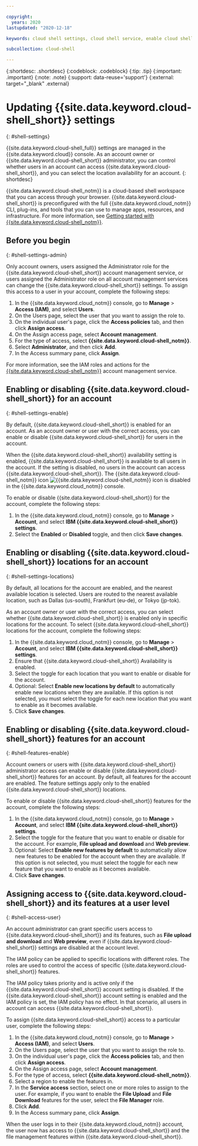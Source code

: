```yaml
---

copyright:
  years: 2020
lastupdated: "2020-12-18"

keywords: cloud shell settings, cloud shell service, enable cloud shell, disable cloud shell, cloud shell locations, cloud shell access, cloud shell iam, cloud shell role, cloud shell administrator, cloud shell service

subcollection: cloud-shell

---
```


{:shortdesc: .shortdesc}
{:codeblock: .codeblock}
{:tip: .tip}
{:important: .important}
{:note: .note}
{:support: data-reuse='support'}
{:external: target="_blank" .external}

# Updating {{site.data.keyword.cloud-shell_short}} settings
{: #shell-settings}

{{site.data.keyword.cloud-shell_full}} settings are managed in the {{site.data.keyword.cloud}} console. As an account owner or {{site.data.keyword.cloud-shell_short}} administrator, you can control whether users in an account can access {{site.data.keyword.cloud-shell_short}}, and you can select the location availability for an account.
{: shortdesc}

{{site.data.keyword.cloud-shell_notm}} is a cloud-based shell workspace that you can access through your browser. {{site.data.keyword.cloud-shell_short}} is preconfigured with the full {{site.data.keyword.cloud_notm}} CLI, plug-ins, and tools that you can use to manage apps, resources, and infrastructure. For more information, see [Getting started with {{site.data.keyword.cloud-shell_notm}}](/docs/cloud-shell?topic=cloud-shell-getting-started).

## Before you begin
{: #shell-settings-admin}

Only account owners, users assigned the Administrator role for the {{site.data.keyword.cloud-shell_short}} account management service, or users assigned the Administrator role on all account management services can change the {{site.data.keyword.cloud-shell_short}} settings. To assign this access to a user in your account, complete the following steps:

1. In the {{site.data.keyword.cloud_notm}} console, go to **Manage** > **Access (IAM)**, and select **Users**.
2. On the Users page, select the user that you want to assign the role to.
3. On the individual user's page, click the **Access policies** tab, and then click **Assign access**.
4. On the Assign access page, select **Account management**.
5. For the type of access, select **{{site.data.keyword.cloud-shell_notm}}**.
6. Select **Administrator**, and then click **Add**.
7. In the Access summary pane, click **Assign**.

For more information, see the IAM roles and actions for the [{{site.data.keyword.cloud-shell_notm}}](/docs/account?topic=account-account-services#account-management-actions-roles) account management service.

## Enabling or disabling {{site.data.keyword.cloud-shell_short}} for an account
{: #shell-settings-enable}

By default, {{site.data.keyword.cloud-shell_short}} is enabled for an account. As an account owner or user with the correct access, you can enable or disable {{site.data.keyword.cloud-shell_short}} for users in the account.

When the {{site.data.keyword.cloud-shell_short}} availability setting is enabled, {{site.data.keyword.cloud-shell_short}} is available to all users in the account. If the setting is disabled, no users in the account can access {{site.data.keyword.cloud-shell_short}}. The {{site.data.keyword.cloud-shell_notm}} icon ![{{site.data.keyword.cloud-shell_notm}} icon](../icons/terminal-cloud-shell.svg) is disabled in the {{site.data.keyword.cloud_notm}} console.

To enable or disable {{site.data.keyword.cloud-shell_short}} for the account, complete the following steps:

1. In the {{site.data.keyword.cloud_notm}} console, go to **Manage** > **Account**, and select **IBM {{site.data.keyword.cloud-shell_short}} settings**.
2. Select the **Enabled** or **Disabled** toggle, and then click **Save changes**.

## Enabling or disabling {{site.data.keyword.cloud-shell_short}} locations for an account
{: #shell-settings-locations}

By default, all locations for the account are enabled, and the nearest available location is selected. Users are routed to the nearest available location, such as Dallas (us-south), Frankfurt (eu-de), or Tokyo (jp-tok).

As an account owner or user with the correct access, you can select whether {{site.data.keyword.cloud-shell_short}} is enabled only in specific locations for the account. To select {{site.data.keyword.cloud-shell_short}} locations for the account, complete the following steps:

1. In the {{site.data.keyword.cloud_notm}} console, go to **Manage** > **Account**, and select **IBM {{site.data.keyword.cloud-shell_short}} settings**.
2. Ensure that {{site.data.keyword.cloud-shell_short}} Availability is enabled.
3. Select the toggle for each location that you want to enable or disable for the account.
4. Optional: Select **Enable new locations by default** to automatically enable new locations when they are available. If this option is not selected, you must select the toggle for each new location that you want to enable as it becomes available.
5. Click **Save changes**.

## Enabling or disabling {{site.data.keyword.cloud-shell_short}} features for an account
{: #shell-features-enable}

Account owners or users with {{site.data.keyword.cloud-shell_short}} administrator access can enable or disable {{site.data.keyword.cloud-shell_short}} features for an account. By default, all features for the account are enabled. The feature settings apply only to the enabled {{site.data.keyword.cloud-shell_short}} locations.

To enable or disable {{site.data.keyword.cloud-shell_short}} features for the account, complete the following steps:

1. In the {{site.data.keyword.cloud_notm}} console, go to **Manage** > **Account**, and select **IBM {{site.data.keyword.cloud-shell_short}} settings**.
2. Select the toggle for the feature that you want to enable or disable for the account. For example, **File upload and download** and **Web preview**.
3. Optional: Select **Enable new features by default** to automatically allow new features to be enabled for the account when they are available. If this option is not selected, you must select the toggle for each new feature that you want to enable as it becomes available.
4. Click **Save changes**.

## Assigning access to {{site.data.keyword.cloud-shell_short}} and its features at a user level
{: #shell-access-user}

An account administrator can grant specific users access to {{site.data.keyword.cloud-shell_short}} and its features, such as **File upload and download** and **Web preview**, even if {{site.data.keyword.cloud-shell_short}} settings are disabled at the account level.

The IAM policy can be applied to specific locations with different roles. The roles are used to control the access of specific {{site.data.keyword.cloud-shell_short}} features.

The IAM policy takes priority and is active only if the {{site.data.keyword.cloud-shell_short}} account setting is disabled. If the {{site.data.keyword.cloud-shell_short}} account setting is enabled and the IAM policy is set, the IAM policy has no effect. In that scenario, all users in account can access {{site.data.keyword.cloud-shell_short}}.

To assign {{site.data.keyword.cloud-shell_short}} access to a particular user, complete the following steps:

1. In the {{site.data.keyword.cloud_notm}} console, go to **Manage** > **Access (IAM)**, and select **Users**.
2. On the Users page, select the user that you want to assign the role to.
3. On the individual user's page, click the **Access policies** tab, and then click **Assign access**.
4. On the Assign access page, select **Account management**.
5. For the type of access, select **{{site.data.keyword.cloud-shell_notm}}**.
6. Select a region to enable the features in.
7. In the **Service access** section, select one or more roles to assign to the user. For example, if you want to enable the **File Upload** and **File Download** features for the user, select the **File Manager** role.
8. Click **Add**.
9. In the Access summary pane, click **Assign**.

When the user logs in to their {{site.data.keyword.cloud_notm}} account, the user now has access to {{site.data.keyword.cloud-shell_short}} and the file management features within {{site.data.keyword.cloud-shell_short}}.
